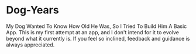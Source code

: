 # Dog-Years
My Dog Wanted To Know How Old He Was, So I Tried To Build Him A Basic App. This is my first attempt at an app, and I don't intend for it to evolve beyond what it currently is. If you feel so inclined, feedback and guidance is always appreciated. 
